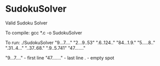 # SudokuSolver
Valid Sudoku Solver

To compile: gcc *.c -o SudokuSolver

To run: ./SudokuSolver "9...7...." "2...9..53" ".6..124.." "84...1.9." "5.....8.." ".31..4..." "..37..68." ".9..5.741" "47......."

"9...7...." - first line
"47......." - last line
. - empty spot
